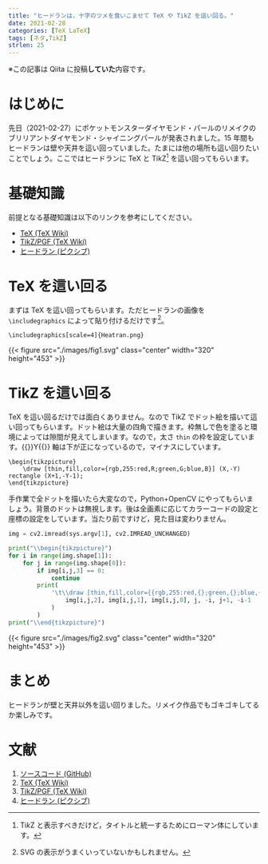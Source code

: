 ```yaml
---
title: "ヒードランは，十字のツメを食いこませて TeX や TikZ を這い回る。"
date: 2021-02-28
categories: [TeX LaTeX]
tags: [ネタ,TikZ]
strlen: 25
---
```


※この記事は Qiita に投稿**していた**内容です。

# はじめに

先日（2021-02-27）にポケットモンスターダイヤモンド・パールのリメイクのブリリアントダイヤモンド・シャイニングパールが発表されました。15 年間もヒードランは壁や天井を這い回っていました。たまには他の場所も這い回りたいことでしょう。ここではヒードランに TeX と TikZ[^tikz] を這い回ってもらいます。

[^tikz]: Ti*k*Z と表示すべきだけど，タイトルと統一するためにローマン体にしています。

# 基礎知識

前提となる基礎知識は以下のリンクを参考にしてください。

- [TeX (TeX Wiki)](https://texwiki.texjp.org/TeX)
- [TikZ/PGF (TeX Wiki)](https://texwiki.texjp.org/TikZ)
- [ヒードラン (ピクシブ)](https://dic.pixiv.net/a/%E3%83%92%E3%83%BC%E3%83%89%E3%83%A9%E3%83%B3)

# TeX を這い回る

まずは TeX を這い回ってもらいます。ただヒードランの画像を `\includegraphics` によって貼り付けるだけです[^svg-err]。

[^svg-err]: SVG の表示がうまくいっていないかもしれません。

```TeX
\includegraphics[scale=4]{Heatran.png}
```

{{< figure src="./images/fig1.svg" class="center" width="320" height="453" >}}

# TikZ を這い回る

TeX を這い回るだけでは面白くありません。なので TikZ でドット絵を描いて這い回ってもらいます。ドット絵は大量の四角で描きます。枠無しで色を塗ると環境によっては隙間が見えてしまいます。なので，太さ `thin` の枠を設定しています。{{<eq>}}Y{{</eq>}} 軸は下が正になっているので，マイナスにしています。

```TeX
\begin{tikzpicture}
	\draw [thin,fill,color={rgb,255:red,R;green,G;blue,B}] (X,-Y) rectangle (X+1,-Y-1);
\end{tikzpicture}
```

手作業で全ドットを描いたら大変なので，Python+OpenCV にやってもらいましょう。背景のドットは無視します。後は全画素に応じてカラーコードの設定と座標の設定をしています。当たり前ですけど，見た目は変わりません。

```Python
img = cv2.imread(sys.argv[1], cv2.IMREAD_UNCHANGED)

print("\\begin{tikzpicture}")
for i in range(img.shape[1]):
    for j in range(img.shape[0]):
        if img[i,j,3] == 0:
            continue
        print(
            '\t\\draw [thin,fill,color={{rgb,255:red,{};green,{};blue,{}}}] ({},{}) rectangle ({},{});'.format(
                img[i,j,2], img[i,j,1], img[i,j,0], j, -i, j+1, -i-1
            )
        )
print("\\end{tikzpicture}")
```

{{< figure src="./images/fig2.svg" class="center" width="320" height="453" >}}

# まとめ

ヒードランが壁と天井以外を這い回りました。リメイク作品でもゴキゴキしてるか楽しみです。

# 文献

1. [ソースコード (GitHub)](https://github.com/Daiji256/TeX-TikZ-Heatran)
2. [TeX (TeX Wiki)](https://texwiki.texjp.org/TeX)
3. [TikZ/PGF (TeX Wiki)](https://texwiki.texjp.org/TikZ)
4. [ヒードラン (ピクシブ)](https://dic.pixiv.net/a/%E3%83%92%E3%83%BC%E3%83%89%E3%83%A9%E3%83%B3)
